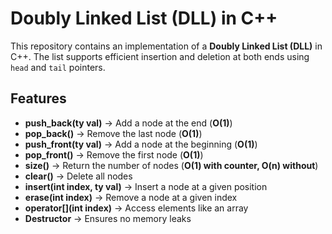 # Doubly Linked List (DLL) in C++

This repository contains an implementation of a **Doubly Linked List (DLL)** in C++. The list supports efficient insertion and deletion at both ends using `head` and `tail` pointers.

## Features 

- **push_back(ty val)** → Add a node at the end (**O(1)**)
- **pop_back()** → Remove the last node (**O(1)**)
- **push_front(ty val)** → Add a node at the beginning (**O(1)**)
- **pop_front()** → Remove the first node (**O(1)**)
- **size()** → Return the number of nodes (**O(1) with counter, O(n) without**)
- **clear()** → Delete all nodes
- **insert(int index, ty val)** → Insert a node at a given position
- **erase(int index)** → Remove a node at a given index
- **operator[](int index)** → Access elements like an array
- **Destructor** → Ensures no memory leaks


